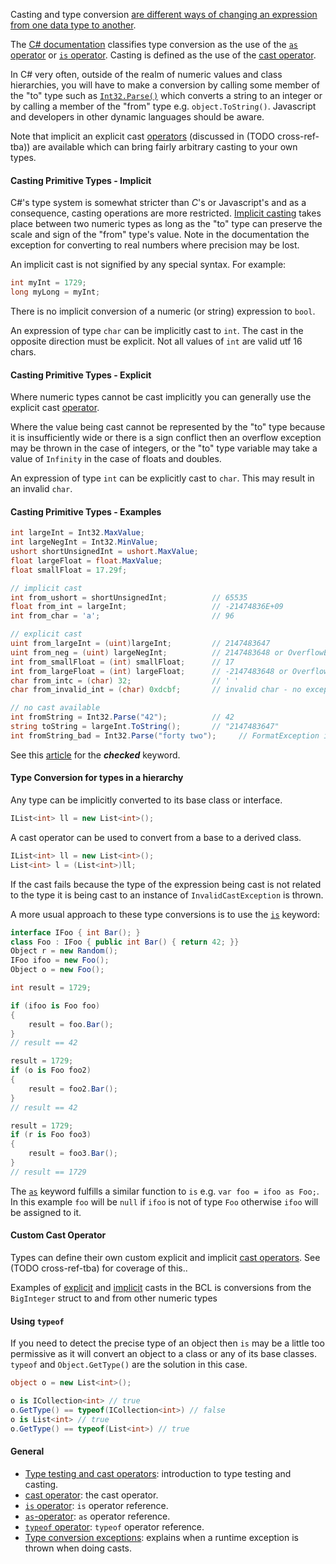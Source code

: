 Casting and type conversion [are different ways of changing an expression from one data type to another][wiki-casting].

The [C# documentation][type-testing-and-cast-operators] classifies type conversion as the use of the [`as` operator][as-operator] or [`is` operator][is-operator]. Casting is defined as the use of the [cast operator][cast-operator].

In C# very often, outside of the realm of numeric values and class hierarchies, you will have to make a conversion by calling some member of the "to" type such as [`Int32.Parse()`][int32-parse] which converts a string to an integer or by calling a member of the "from" type e.g. `object.ToString()`. Javascript and developers in other dynamic languages should be aware.

Note that implicit an explicit cast [operators][operator-overloading] (discussed in (TODO cross-ref-tba)) are available which can bring fairly arbitrary casting to your own types.

#### Casting Primitive Types - Implicit

C#'s type system is somewhat stricter than _C_'s or Javascript's and as a consequence, casting operations are more restricted. [Implicit casting][implicit-casts] takes place between two numeric types as long as the "to" type can preserve the scale and sign of the "from" type's value. Note in the documentation the exception for converting to real numbers where precision may be lost.

An implicit cast is not signified by any special syntax. For example:

```csharp
int myInt = 1729;
long myLong = myInt;
```

There is no implicit conversion of a numeric (or string) expression to `bool`.

An expression of type `char` can be implicitly cast to `int`. The cast in the opposite direction must be explicit. Not all values of `int` are valid utf 16 chars.

#### Casting Primitive Types - Explicit

Where numeric types cannot be cast implicitly you can generally use the explicit cast [operator][cast-operator].

Where the value being cast cannot be represented by the "to" type because it is insufficiently wide or there is a sign conflict then an overflow exception may be thrown in the case of integers, or the "to" type variable may take a value of `Infinity` in the case of floats and doubles.

An expression of type `int` can be explicitly cast to `char`. This may result in an invalid `char`.

#### Casting Primitive Types - Examples

```csharp
int largeInt = Int32.MaxValue;
int largeNegInt = Int32.MinValue;
ushort shortUnsignedInt = ushort.MaxValue;
float largeFloat = float.MaxValue;
float smallFloat = 17.29f;

// implicit cast
int from_ushort = shortUnsignedInt;          // 65535
float from_int = largeInt;                   // -21474836E+09
int from_char = 'a';                         // 96

// explicit cast
uint from_largeInt = (uint)largeInt;         // 2147483647
uint from_neg = (uint) largeNegInt;          // 2147483648 or OverflowException is thrown (if checked)
int from_smallFloat = (int) smallFloat;      // 17
int from_largeFloat = (int) largeFloat;      // -2147483648 or OverflowException is thrown (if checked)
char from_intc = (char) 32;                  // ' '
char from_invalid_int = (char) 0xdcbf;       // invalid char - no exception thrown

// no cast available
int fromString = Int32.Parse("42");          // 42
string toString = largeInt.ToString();       // "2147483647"
int fromString_bad = Int32.Parse("forty two");     // FormatException is thrown
```

See this [article][checked] for the _**checked**_ keyword.

#### Type Conversion for types in a hierarchy

Any type can be implicitly converted to its base class or interface.

```csharp
IList<int> ll = new List<int>();
```

A cast operator can be used to convert from a base to a derived class.

```csharp
IList<int> ll = new List<int>();
List<int> l = (List<int>)ll;
```

If the cast fails because the type of the expression being cast is not related to the type it is being cast to an instance of `InvalidCastException` is thrown.

A more usual approach to these type conversions is to use the [`is`][is-operator] keyword:

```csharp
interface IFoo { int Bar(); }
class Foo : IFoo { public int Bar() { return 42; }}
Object r = new Random();
IFoo ifoo = new Foo();
Object o = new Foo();

int result = 1729;

if (ifoo is Foo foo)
{
    result = foo.Bar();
}
// result == 42

result = 1729;
if (o is Foo foo2)
{
    result = foo2.Bar();
}
// result == 42

result = 1729;
if (r is Foo foo3)
{
    result = foo3.Bar();
}
// result == 1729
```

The [`as`][as-operator] keyword fulfills a similar function to `is` e.g. `var foo = ifoo as Foo;`. In this example `foo` will be `null` if `ifoo` is not of type `Foo` otherwise `ifoo` will be assigned to it.

#### Custom Cast Operator

Types can define their own custom explicit and implicit [cast operators][custom-casts]. See (TODO cross-ref-tba) for coverage of this..

Examples of [explicit][big-integer-explicit] and [implicit][big-integer-implicit] casts in the BCL is conversions from the `BigInteger` struct to and from other numeric types

#### Using `typeof`

If you need to detect the precise type of an object then `is` may be a little too permissive as it will convert an object to a class or any of its base classes. `typeof` and `Object.GetType()` are the solution in this case.

```csharp
object o = new List<int>();

o is ICollection<int> // true
o.GetType() == typeof(ICollection<int>) // false
o is List<int> // true
o.GetType() == typeof(List<int>) // true
```

#### General

- [Type testing and cast operators][type-testing-and-cast-operators]: introduction to type testing and casting.
- [cast operator][cast-operator]: the cast operator.
- [`is` operator][is-operator]: `is` operator reference.
- [`as`-operator][as-operator]: `as` operator reference.
- [`typeof` operator][typeof-operator]: `typeof` operator reference.
- [Type conversion exceptions][type-conversion-exceptions]: explains when a runtime exception is thrown when doing casts.

[type-testing-and-cast-operators]: https://docs.microsoft.com/en-us/dotnet/csharp/language-reference/operators/type-testing-and-cast
[is-operator]: https://docs.microsoft.com/en-us/dotnet/csharp/language-reference/operators/type-testing-and-cast#is-operator
[as-operator]: https://docs.microsoft.com/en-us/dotnet/csharp/language-reference/operators/type-testing-and-cast#as-operator
[cast-operator]: https://docs.microsoft.com/en-us/dotnet/csharp/language-reference/operators/type-testing-and-cast#cast-expression
[typeof-operator]: https://docs.microsoft.com/en-us/dotnet/csharp/language-reference/operators/type-testing-and-cast#typeof-operator
[type-conversion-exceptions]: https://docs.microsoft.com/en-us/dotnet/csharp/programming-guide/types/casting-and-type-conversions#type-conversion-exceptions-at-run-time
[wiki-casting]: https://en.wikipedia.org/wiki/Type_conversion
[implicit-casts]: https://docs.microsoft.com/en-us/dotnet/csharp/language-reference/builtin-types/numeric-conversions
[explicit-casts]: https://docs.microsoft.com/en-us/dotnet/csharp/language-reference/builtin-types/numeric-conversions#explicit-numeric-conversions
[int32-parse]: https://docs.microsoft.com/en-us/dotnet/api/system.int32.parse?view=netcore-3.1
[operator-overloading]: https://docs.microsoft.com/en-us/dotnet/csharp/language-reference/operators/operator-overloading
[checked]: https://docs.microsoft.com/en-us/dotnet/csharp/language-reference/keywords/checked
[custom-casts]: https://docs.microsoft.com/en-us/dotnet/csharp/language-reference/operators/user-defined-conversion-operators
[big-integer-implicit]: https://docs.microsoft.com/en-us/dotnet/api/system.numerics.biginteger.op_implicit?view=netcore-3.1
[big-integer-explicit]: https://docs.microsoft.com/en-us/dotnet/api/system.numerics.biginteger.op_explicit?view=netcore-3.1
